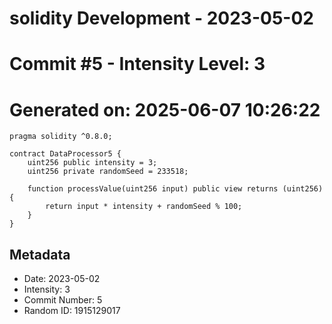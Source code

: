 ﻿# solidity Development - 2023-05-02
# Commit #5 - Intensity Level: 3
# Generated on: 2025-06-07 10:26:22
```solidity
pragma solidity ^0.8.0;

contract DataProcessor5 {
    uint256 public intensity = 3;
    uint256 private randomSeed = 233518;

    function processValue(uint256 input) public view returns (uint256) {
        return input * intensity + randomSeed % 100;
    }
}
```
## Metadata
- Date: 2023-05-02
- Intensity: 3
- Commit Number: 5
- Random ID: 1915129017
